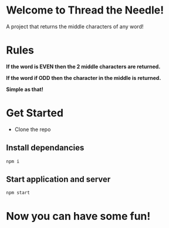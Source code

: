 # Welcome to Thread the Needle!

A project that returns the middle characters of any word!

# Rules

**If the word is EVEN then the 2 middle characters are returned.**

**If the word if ODD then the character in the middle is returned.**

**Simple as that!**

# Get Started

- Clone the repo

## Install dependancies
```
npm i
``` 
## Start application and server
```
npm start
```
# Now you can have some fun!
